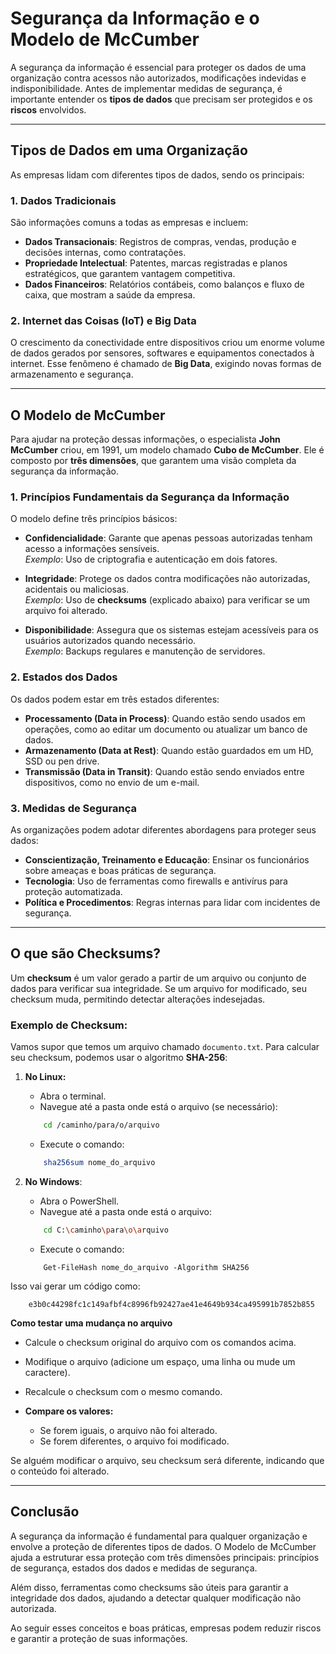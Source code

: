 # Segurança da Informação e o Modelo de McCumber

A segurança da informação é essencial para proteger os dados de uma organização contra acessos não autorizados, modificações indevidas e indisponibilidade. Antes de implementar medidas de segurança, é importante entender os **tipos de dados** que precisam ser protegidos e os **riscos** envolvidos.

---

## Tipos de Dados em uma Organização

As empresas lidam com diferentes tipos de dados, sendo os principais:

### 1. Dados Tradicionais
São informações comuns a todas as empresas e incluem:
- **Dados Transacionais**: Registros de compras, vendas, produção e decisões internas, como contratações.
- **Propriedade Intelectual**: Patentes, marcas registradas e planos estratégicos, que garantem vantagem competitiva.
- **Dados Financeiros**: Relatórios contábeis, como balanços e fluxo de caixa, que mostram a saúde da empresa.

### 2. Internet das Coisas (IoT) e Big Data
O crescimento da conectividade entre dispositivos criou um enorme volume de dados gerados por sensores, softwares e equipamentos conectados à internet. Esse fenômeno é chamado de **Big Data**, exigindo novas formas de armazenamento e segurança.

---

## O Modelo de McCumber

Para ajudar na proteção dessas informações, o especialista **John McCumber** criou, em 1991, um modelo chamado **Cubo de McCumber**. Ele é composto por **três dimensões**, que garantem uma visão completa da segurança da informação.

### 1. Princípios Fundamentais da Segurança da Informação
O modelo define três princípios básicos:

- **Confidencialidade**: Garante que apenas pessoas autorizadas tenham acesso a informações sensíveis.  
  *Exemplo*: Uso de criptografia e autenticação em dois fatores.
  
- **Integridade**: Protege os dados contra modificações não autorizadas, acidentais ou maliciosas.  
  *Exemplo*: Uso de **checksums** (explicado abaixo) para verificar se um arquivo foi alterado.

- **Disponibilidade**: Assegura que os sistemas estejam acessíveis para os usuários autorizados quando necessário.  
  *Exemplo*: Backups regulares e manutenção de servidores.

### 2. Estados dos Dados
Os dados podem estar em três estados diferentes:

- **Processamento (Data in Process)**: Quando estão sendo usados em operações, como ao editar um documento ou atualizar um banco de dados.
- **Armazenamento (Data at Rest)**: Quando estão guardados em um HD, SSD ou pen drive.
- **Transmissão (Data in Transit)**: Quando estão sendo enviados entre dispositivos, como no envio de um e-mail.

### 3. Medidas de Segurança
As organizações podem adotar diferentes abordagens para proteger seus dados:

- **Conscientização, Treinamento e Educação**: Ensinar os funcionários sobre ameaças e boas práticas de segurança.
- **Tecnologia**: Uso de ferramentas como firewalls e antivírus para proteção automatizada.
- **Política e Procedimentos**: Regras internas para lidar com incidentes de segurança.

---

## O que são Checksums?

Um **checksum** é um valor gerado a partir de um arquivo ou conjunto de dados para verificar sua integridade. Se um arquivo for modificado, seu checksum muda, permitindo detectar alterações indesejadas.

### Exemplo de Checksum:

Vamos supor que temos um arquivo chamado `documento.txt`. Para calcular seu checksum, podemos usar o algoritmo **SHA-256**:

1. **No Linux:**

    - Abra o terminal.
    - Navegue até a pasta onde está o arquivo (se necessário):
   
    ```bash
        cd /caminho/para/o/arquivo
    ```

    - Execute o comando:
    
    ```bash
        sha256sum nome_do_arquivo
    ```

2. **No Windows**:

    - Abra o PowerShell.
    - Navegue até a pasta onde está o arquivo:
    
    ```bash
        cd C:\caminho\para\o\arquivo
    ```

    - Execute o comando:
    
    ```
        Get-FileHash nome_do_arquivo -Algorithm SHA256
    ```

Isso vai gerar um código como:

```
    e3b0c44298fc1c149afbf4c8996fb92427ae41e4649b934ca495991b7852b855
```

**Como testar uma mudança no arquivo**

- Calcule o checksum original do arquivo com os comandos acima.
- Modifique o arquivo (adicione um espaço, uma linha ou mude um caractere).
- Recalcule o checksum com o mesmo comando.

- **Compare os valores:**

    - Se forem iguais, o arquivo não foi alterado.
    - Se forem diferentes, o arquivo foi modificado.

Se alguém modificar o arquivo, seu checksum será diferente, indicando que o conteúdo foi alterado.

---

## Conclusão

A segurança da informação é fundamental para qualquer organização e envolve a proteção de diferentes tipos de dados. O Modelo de McCumber ajuda a estruturar essa proteção com três dimensões principais: princípios de segurança, estados dos dados e medidas de segurança.

Além disso, ferramentas como checksums são úteis para garantir a integridade dos dados, ajudando a detectar qualquer modificação não autorizada.

Ao seguir esses conceitos e boas práticas, empresas podem reduzir riscos e garantir a proteção de suas informações.